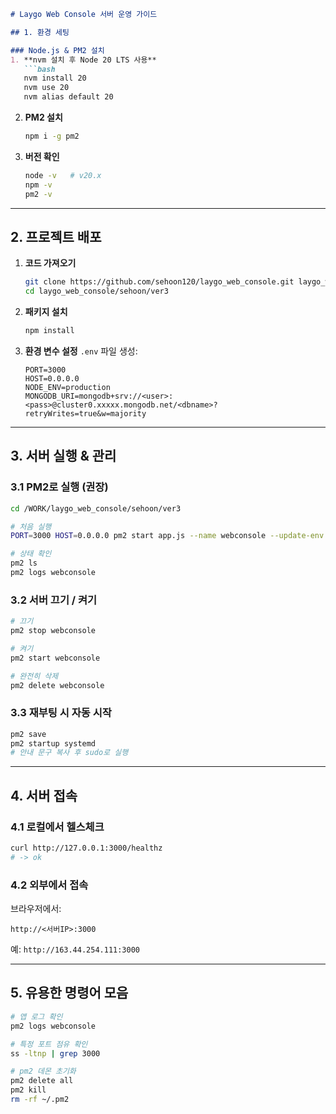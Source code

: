 ````markdown
# Laygo Web Console 서버 운영 가이드

## 1. 환경 세팅

### Node.js & PM2 설치
1. **nvm 설치 후 Node 20 LTS 사용**
   ```bash
   nvm install 20
   nvm use 20
   nvm alias default 20
````

2. **PM2 설치**

   ```bash
   npm i -g pm2
   ```

3. **버전 확인**

   ```bash
   node -v   # v20.x
   npm -v
   pm2 -v
   ```

---

## 2. 프로젝트 배포

1. **코드 가져오기**

   ```bash
   git clone https://github.com/sehoon120/laygo_web_console.git laygo_web_console
   cd laygo_web_console/sehoon/ver3
   ```

2. **패키지 설치**

   ```bash
   npm install
   ```

3. **환경 변수 설정**
   `.env` 파일 생성:

   ```env
   PORT=3000
   HOST=0.0.0.0
   NODE_ENV=production
   MONGODB_URI=mongodb+srv://<user>:<pass>@cluster0.xxxxx.mongodb.net/<dbname>?retryWrites=true&w=majority
   ```

---

## 3. 서버 실행 & 관리

### 3.1 PM2로 실행 (권장)

```bash
cd /WORK/laygo_web_console/sehoon/ver3

# 처음 실행
PORT=3000 HOST=0.0.0.0 pm2 start app.js --name webconsole --update-env

# 상태 확인
pm2 ls
pm2 logs webconsole
```

### 3.2 서버 끄기 / 켜기

```bash
# 끄기
pm2 stop webconsole

# 켜기
pm2 start webconsole

# 완전히 삭제
pm2 delete webconsole
```

### 3.3 재부팅 시 자동 시작

```bash
pm2 save
pm2 startup systemd
# 안내 문구 복사 후 sudo로 실행
```

---

## 4. 서버 접속

### 4.1 로컬에서 헬스체크

```bash
curl http://127.0.0.1:3000/healthz
# -> ok
```

### 4.2 외부에서 접속

브라우저에서:

```
http://<서버IP>:3000
```

예: `http://163.44.254.111:3000`

---

## 5. 유용한 명령어 모음

```bash
# 앱 로그 확인
pm2 logs webconsole

# 특정 포트 점유 확인
ss -ltnp | grep 3000

# pm2 데몬 초기화
pm2 delete all
pm2 kill
rm -rf ~/.pm2
```
